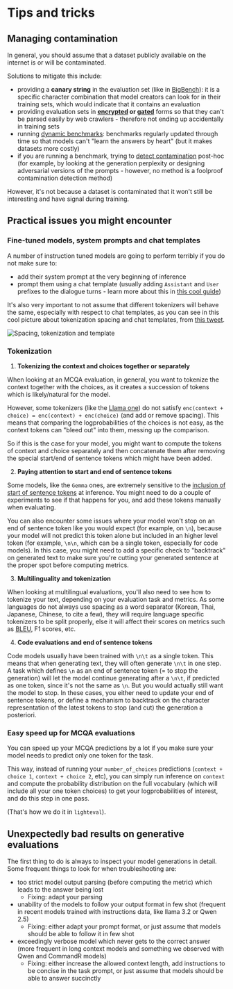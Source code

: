 # Tips and tricks

## Managing contamination
In general, you should assume that a dataset publicly available on the internet is or will be contaminated. 

Solutions to mitigate this include:
- providing a **canary string** in the evaluation set (like in [BigBench](https://github.com/google/BIG-bench)): it is a specific character combination that model creators can look for in their training sets, which would indicate that it contains an evaluation
- providing evaluation sets in **[encrypted](https://arxiv.org/pdf/2309.16575) or [gated](https://huggingface.co/datasets/Idavidrein/gpqa)** forms so that they can't be parsed easily by web crawlers - therefore not ending up accidentally in training sets 
- running [dynamic benchmarks](https://arxiv.org/abs/2104.14337): benchmarks regularly updated through time so that models can't "learn the answers by heart" (but it makes datasets more costly)
- if you are running a benchmark, trying to [detect contamination](https://arxiv.org/abs/2311.06233) post-hoc (for example, by looking at the generation perplexity or designing adversarial versions of the prompts - however, no method is a foolproof contamination detection method)

However, it's not because a dataset is contaminated that it won't still be interesting and have signal during training.

## Practical issues you might encounter

### Fine-tuned models, system prompts and chat templates
A number of instruction tuned models are going to perform terribly if you do not make sure to:
- add their system prompt at the very beginning of inference
- prompt them using a chat template (usually adding `Assistant` and `User` prefixes to the dialogue turns - learn more about this in [this cool guide](https://huggingface.co/docs/transformers/main/en/chat_templating))

It's also very important to not assume that different tokenizers will behave the same, especially with respect to chat templates, as you can see in this cool picture about tokenization spacing and chat templates, from [this tweet](https://x.com/danielhanchen/status/1796952220619157694).

![Spacing, tokenization and template](https://pbs.twimg.com/media/GPANfpiasAA9b6F?format=png&name=medium)

### Tokenization

1. **Tokenizing the context and choices together or separately**

When looking at an MCQA evaluation, in general, you want to tokenize the context together with the choices, as it creates a succession of tokens which is likely/natural for the model. 

However, some tokenizers (like the [Llama one](https://github.com/EleutherAI/lm-evaluation-harness/pull/531#issuecomment-1595586257)) do not satisfy `enc(context + choice) = enc(context) + enc(choice)` (and add or remove spacing). This means that comparing the logprobabilities of the choices is not easy, as the context tokens can "bleed out" into them, messing up the comparison.

So if this is the case for your model, you might want to compute the tokens of context and choice separately and then concatenate them after removing the special start/end of sentence tokens which might have been added.

2. **Paying attention to start and end of sentence tokens**

Some models, like the `Gemma` ones, are extremely sensitive to the [inclusion of start of sentence tokens](https://github.com/EleutherAI/lm-evaluation-harness/pull/1465) at inference. You might need to do a couple of experiments to see if that happens for you, and add these tokens manually when evaluating.

You can also encounter some issues where your model won't stop on an end of sentence token like you would expect (for example, on `\n`), because your model will not predict this token alone but included in an higher level token (for example, `\n\n`, which can be a single token, especially for code models). In this case, you might need to add a specific check to "backtrack" on generated text to make sure you're cutting your generated sentence at the proper spot before computing metrics. 

3. **Multilinguality and tokenization**

When looking at multilingual evaluations, you'll also need to see how to tokenize your text, depending on your evaluation task and metrics. As some languages do not always use spacing as a word separator (Korean, Thai, Japanese, Chinese, to cite a few), they will require language specific tokenizers to be split properly, else it will affect their scores on metrics such as [BLEU](https://github.com/EleutherAI/lm-evaluation-harness/issues/212), F1 scores, etc.

4. **Code evaluations and end of sentence tokens**

Code models usually have been trained with `\n\t` as a single token. This means that when generating text, they will often generate `\n\t` in one step. A task which defines `\n` as an end of sentence token (= to stop the generation) will let the model continue generating after a `\n\t`, if predicted as one token, since it's not the same as `\n`. But you would actually still want the model to stop. In these cases, you either need to update your end of sentence tokens, or define a mechanism to backtrack on the character representation of the latest tokens to stop (and cut) the generation a posteriori.

### Easy speed up for MCQA evaluations
You can speed up your MCQA predictions by a lot if you make sure your model needs to predict only one token for the task.

This way, instead of running your `number_of_choices` predictions (`context + choice 1`, `context + choice 2`, etc), you can simply run inference on `context` and compute the probability distribution on the full vocabulary (which will include all your one token choices) to get your logprobabilities of interest, and do this step in one pass. 

(That's how we do it in `lighteval`).

## Unexpectedly bad results on generative evaluations

The first thing to do is always to inspect your model generations in detail. Some frequent things to look for when troubleshooting are: 
- too strict model output parsing (before computing the metric) which leads to the answer being lost
    - Fixing: adapt your parsing
- unability of the models to follow your output format in few shot (frequent in recent models trained with instructions data, like llama 3.2 or Qwen 2.5)
    - Fixing: either adapt your prompt format, or just assume that models should be able to follow it in few shot
- exceedingly verbose model which never gets to the correct answer (more frequent in long context models and something we observed with Qwen and CommandR models)
    - Fixing: either increase the allowed context length, add instructions to be concise in the task prompt, or just assume that models should be able to answer succinctly

